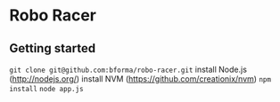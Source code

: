 # Robo Racer

## Getting started

`git clone git@github.com:bforma/robo-racer.git`
install Node.js (http://nodejs.org/)
install NVM (https://github.com/creationix/nvm)
`npm install`
`node app.js`